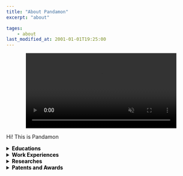 ```yaml
---
title: "About Pandamon"
excerpt: "about"

tages:
    - about
last_modified_at: 2001-01-01T19:25:00
---
```


<div style="text-align : center;">
    <video autoplay controls loop muted width="400">
    <source src="/videos/About_Me.mp4" type="video/mp4">
    </video>
</div>

Hi! This is Pandamon

<!-- Educations -->
<details>
<summary><span style="color:black"><strong>Educations</strong></span></summary>
<div markdown="1">

- <strong>Ph.D Candidate</strong> / Mechanical and Aerospace Engineering
> <small>September, 2020 – Present</small>  
> <small>Seoul National University, Seoul, Republic of Korea</small>   
> <small>Adviser: Dr. Byeng Dong Youn</small> 

- <strong>Ph.D Student</strong> / Mechanical and Aerospace Engineering
> <small>March, 2017 – August, 2020</small>   
> <small>Seoul National University, Seoul, Republic of Korea</small>   
> <small>Adviser: Dr. Byeng Dong Youn</small> 

- <strong>Bachelor of Science (B.S.)</strong> / Mechanical and Aerospace Engineering
> <small>March, 2012 - February, 2017</small>   
> <small>Seoul National University, Seoul, Republic of Korea</small>   

- <strong>Bachelor of Science (B.S.)</strong> / Philosophy, College of Humanities
> <small>March, 2013 - February, 2017</small>   
> <small>Seoul National University, Seoul, Republic of Korea</small> 

</div>
</details>  

<!-- Work Experiences -->
<details>
<summary><span style="color:black"><strong>Work Experiences</strong></span></summary>
<div markdown="1">

- <strong>Data Scientist (Professional):</strong> Inc. OnePredict
> <small>December, 2020 – Present</small>   
> <small>OnePredict, Seoul, Republic of Korea</small>    

- <strong>Visiting Researcher:</strong> Data Mining and Machine Learning (DMML) Group
> <small>March, 2019 – February, 2020</small>   
> <small>Haute école spécialisée de Suisse occidentale, Geneva, Switzerland</small>   
> <small>Head of Group: Dr. Alexandros Kalousis</small>  

- <strong>Research Assistant:</strong> Integrated Design & Analysis Laboratory for Multi-Physics Systems (IDEALab)
> <small>September, 2014 – January, 2016</small>   
> <small>Seoul National University, Seoul, Republic of Korea</small>   
> <small>Head of Lab: Dr. Yoon Young Kim</small>  

- <strong>Incorporation Internship:</strong> Doosan Heavy Industry
> <small>August 2014 - September 2014</small>   

</div>
</details>

<!-- Reserches -->
<details>
<summary><span style="color:black"><strong>Researches</strong></span></summary>
<div markdown="1">

- <b>Research Papers</b> as a first author
> <small><b>[RP1]</b> "Detection and Severity Assessment of Peripheral Occlusive Artery Disease via Deep Learning Analysis of Arterial Pulse Waveforms: Proof-of-Concept and Potential Challenges", Frontiers in Bioengineering and Biotechnology, 2020, (IF: 4.210) - published</small>  
> <small><b>[RP2]</b> "Deep Learning-Based Diagnosis of Peripheral Occlusive Artery Disease via Continuous Domain-Adversarial Regularization: Preliminary In Silico Study", Artificial Intelligence in Medicine, 2021, (IF: 4.470) - under review</small>  
> <small><b>[RP3]</b> "Fault Severity Estimation of Planetary Gearbox with Sparse Vibration Dataset via Deep Generative Model Conditioned by Mutual Information", IEEE Transactions on Industrial Informatics, 2021 (IF: 9.112) - under review</small>  

- <b>International Conferences</b> as a first author
> <small><b>[ICP1]</b> “Expectation-Maximization Method for Data-Based Estimation to the Cantilever Beam End-to-End Problem”, 2018 AIAA Non-Deterministic Approaches Conference, Kissimmee, Florida, USA, January 8-12, 2018 </small>  
> <small><b>[ICP2]</b> “Diagnosis of Fault Severity Level on Planetary Gearbox with Sparse Vibration Dataset by Generating Virtual Signal”, ASME 2019 International Design Engineering Technical Conferences & Computers and Information in Engineering Conference, Anaheim, USA, Aug 18-21, 2019</small>  

- <b>Domestic Conferences</b> as a first author
> <small><b>[DCP1]</b> “Inverse Physics Interpretation from Data-driven to Physics-based Method”, Proceedings of the Korean Society of Mechanical Engineers (KSME) CAE & Applied Mechanics Conference, Yeosu, Korea, April 26-28, 2018 </small>  
> <small><b>[DCP2]</b> “Power Transformation System Fault Diagnosis & CPS Construction integrating Physics Knowledge and Big Data”, Proceedings of the Korean Institude of Electrical Engineers Spring Conference, Gacheon, Korea, April 6-7, 2018</small>  
> <small><b>[DCP3]</b> “Analysis of Effect on Resolution of Vibration Data Acquisition System used in AI based Fault Diagnosis Algorithm for Planetary Gearbox”, Proceedings of the KSNVE Annual Autumn Conference 2018, Yeosu, Korea, Oct 17-19, 2018</small>  
> <small><b>[DCP4]</b> “Fault Diagnosis of Planetary Gearbox under Various Load Condition Based on Vibration Signal Using Convolutional Neural Network”, Proceedings of the KSME Annual Conference 2019, Gangwon, Korea, Dec 12-14, 2018</small>  
> <small><b>[DCP5]</b> “Detecting Occurrence of Partial Discharge on Gas Insulated Switchgear based on PRPS Data using Open-Set CNN Algorithm”, Proceedings of the KSME Annual Conference 2019, Gangwon, Korea, Dec 12-14, 2018</small>  
> <small><b>[DCP6]</b> "Style Transfer Based Virtual Data Generation for Fault Diagnosis of Planetary Gearbox," PHM Korea 2019, Seoul, Republic of Korea, April 10-12, 2019</small>  
> <small><b>[DCP7]</b> “Fault diagnosis of planetary gearbox robust on operating condition based on virtual data generation method,” Proceedings of the KSME Conference 2019, Jeju, Korea, Nov 13-16, 2019</small>  

</div>
</details>


<!-- Patents and Awards-->
<details>
<summary><span style="color:black"><strong>Patents and Awards</strong></span></summary>
<div markdown="1">

- <b>Patents</b>
> <small><b>[P1]</b> "FAULT DIAGNOSIS METHOD OF TRANSFORMER", Korea, 2018, (AN: 10-2018-0119205, RN:10-2128460)</small>  
> <small><b>[P2]</b> "APPARATUS AND METHOD FOR DETECTING DATA NEEDS LABEL UPDATE", Korea, 2019, (AN: 10-2019-0035767)</small>  
> <small><b>[P3]</b> "APPARATUS AND METHOD FOR PREPROCESSING DATA", Korea, 2019, (AN: 10-2019-0113261)</small>  
> <small><b>[P4]</b> "System and Method for monitoring partial discharge using sensor data", Korea, 2020 (AN: 1020200118344)</small>  
> <small><b>[P5]</b> "Method for failure detection of GIS(gas insulated switchgear) and apparatus for performing the same", Korea, 2021, (AN: 10-2020-0170294)</small>  

- <b>Awards</b>
> <small><b>[A1]</b> "2nd Place Winner, PHM Data Challenge", Asia Pacific Conference of the Prognostics and Health Management Society, 2017</small>  
> <small><b>[A2]</b> "3rd Place Winner PHM Data Challenge", Annual Conference of the Prognostics and Health Management Society, 2017</small>  
> <small><b>[A3]</b> "Outstanding Presentation Award", International Conference on Energy and Sustainability, 2018</small>  

</div>
</details>